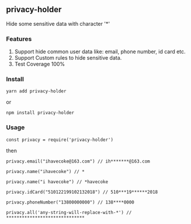 ## privacy-holder

Hide some sensitive data with character '*'

### Features
1. Support hide common user data like: email, phone number, id card etc.
2. Support Custom rules to hide sensitive data.
3. Test Coverage 100%

### Install

`yarn add privacy-holder`

or

`npm install privacy-holder`

### Usage

`const privacy = require('privacy-holder')`

then

`privacy.email("ihavecoke@163.com") // ih*******@163.com`

`privacy.name("ihavecoke") // *`

`privacy.name("i havecoke") // *havecoke`

`privacy.idCard("510122199102132018") // 510***19******2018`

`privacy.phoneNumber("13800000000") // 138****0000`

`privacy.all('any-string-will-replace-with-*') // ******************************`

